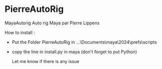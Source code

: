 # PierreAutoRig
 MayaAutorig
Auto rig Maya par Pierre Lippens

How to install :
- Put the Folder PierreAutoRig in ...\Documents\maya\2024\prefs\scripts
- copy the line in install.py in maya (don't forget to put Python)

  Let me know if there is any issue

